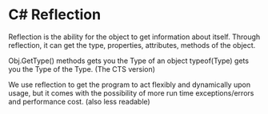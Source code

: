 # C# Reflection

Reflection is the ability for the object to get information about itself. Through reflection, it can get the type, properties, attributes, methods of the object.

Obj.GetType() methods gets you the Type of an object
typeof(Type) gets you the Type of the Type. (The CTS version)

We use reflection to get the program to act flexibly and dynamically upon usage, but it comes with the possibility of more run time exceptions/errors and performance cost. (also less readable)